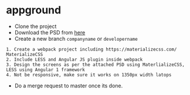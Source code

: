 # appground

- Clone the project
- Download the PSD from [here](https://s3-ap-southeast-2.amazonaws.com/pooltrackr-apk/psd.zip)
- Create a new branch `companyname` or `developername`

```
1. Create a webpack project including https://materializecss.com/ MaterializeCSS
2. Include LESS and Angular JS plugin inside webpack
3. Design the screens as per the attached PSD using MaterlializeCSS, LESS using Angular 1 framework
4. Not be responsive, make sure it works on 1350px width latops
```
- Do a merge request to master once its done.
